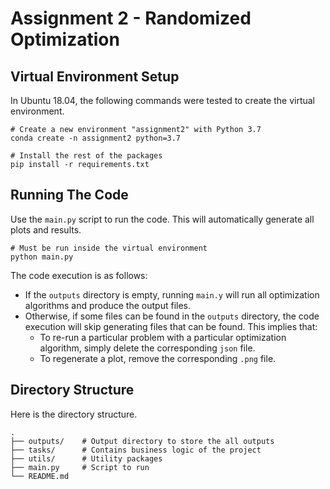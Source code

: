 # Assignment 2 - Randomized Optimization

## Virtual Environment Setup

In Ubuntu 18.04, the following commands were tested to create
the virtual environment.

```shell
# Create a new environment "assignment2" with Python 3.7
conda create -n assignment2 python=3.7

# Install the rest of the packages
pip install -r requirements.txt
```

## Running The Code

Use the `main.py` script to run the code. This will automatically generate 
all plots and results.

```shell
# Must be run inside the virtual environment
python main.py
```

The code execution is as follows:
- If the `outputs` directory is empty, running `main.y` will run 
  all optimization algorithms and produce the output files.
- Otherwise, if some files can be found in the `outputs` 
directory, the code execution will skip generating files that can
be found. This implies that:
  - To re-run a particular problem with a particular optimization algorithm, 
    simply delete the corresponding `json` file.  
  - To regenerate a plot, remove the corresponding `.png` file.

## Directory Structure

Here is the directory structure.

```
.
├── outputs/    # Output directory to store the all outputs
├── tasks/      # Contains business logic of the project
├── utils/      # Utility packages 
├── main.py     # Script to run
└── README.md
```